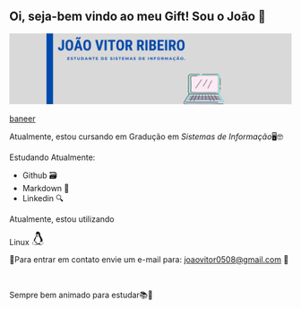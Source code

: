 ## Oi, seja-bem vindo ao meu Gift! Sou o João 👋


![banner](https://github.com/jvsribeiro/jvsribeiro/blob/main/GIFT%20(2).png)

[baneer](https://www.gamerview.com.br/wp-content/uploads/2019/12/mario-gif.gif)

Atualmente, estou cursando em Gradução em *Sistemas de Informação*🖥🤓

Estudando Atualmente:
* Github 🗃
* Markdown 📑
* Linkedin 🔍

Atualmente, estou utilizando 

Linux ![linux](https://github.com/jvsribeiro/jvsribeiro/blob/main/linux-logo.png)


📩Para entrar em contato envie um e-mail para: joaovitor0508@gmail.com 📩

<a href="https://www.linkedin.com/in/joao-vitor-ribeiro-2a40511b7"><img src="https://img.shields.io/badge/LinkedIn-0077B5?style=for-the-badge&logo=linkedin&logoColor=white" alt=""> </a>

Sempre bem animado para estudar📚🚀


